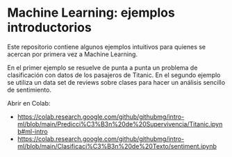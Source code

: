 # Machine Learning: ejemplos introductorios

Este repositorio contiene algunos ejemplos intuitivos para quienes se acercan por primera vez a Machine Learning.

En el primer ejemplo se resuelve de punta a punta un problema de clasificación con datos de los pasajeros de Titanic.
En el segundo ejemplo se utiliza un data set de reviews sobre clases para hacer un análisis sencillo de sentimiento. 

Abrir en Colab:

- https://colab.research.google.com/github/githubmg/intro-ml/blob/main/Predicci%C3%B3n%20de%20Supervivencia/Titanic.ipynb#ml-intro
- https://colab.research.google.com/github/githubmg/intro-ml/blob/main/Clasificaci%C3%B3n%20de%20Texto/sentiment.ipynb